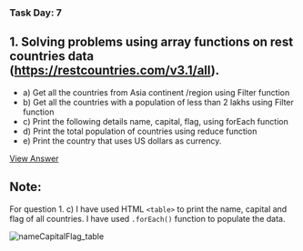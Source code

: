 ### Task Day: 7

## 1. Solving problems using array functions on rest countries data (https://restcountries.com/v3.1/all).
+ a) Get all the countries from Asia continent /region using Filter function
+ b) Get all the countries with a population of less than 2 lakhs using Filter function
+ c) Print the following details name, capital, flag, using forEach function
+ d) Print the total population of countries using reduce function
+ e) Print the country that uses US dollars as currency.

[View Answer](https://github.com/Sharavanakumar35/day-7-task/blob/main/array-methods.js)


## Note: 

For question 1. c) I have used HTML `<table>` to print the name, capital and flag of all countries. I have used `.forEach()` function to populate the data.

![nameCapitalFlag_table](https://github.com/Sharavanakumar35/day-3-task/assets/136878187/ed81b029-d31f-4b99-a4ce-7150b074bf3d)


